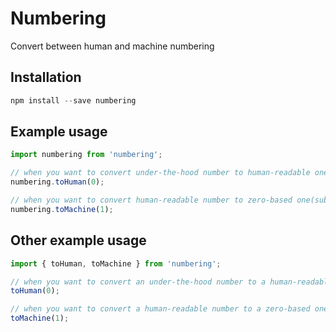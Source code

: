 # Numbering
Convert between human and machine numbering

## Installation
```javascript
npm install --save numbering
```

## Example usage
```javascript
import numbering from 'numbering';

// when you want to convert under-the-hood number to human-readable one(add 1 to it)
numbering.toHuman(0);

// when you want to convert human-readable number to zero-based one(subtract 1 from it)
numbering.toMachine(1);
```

## Other example usage
```javascript
import { toHuman, toMachine } from 'numbering';

// when you want to convert an under-the-hood number to a human-readable one(add 1 to it)
toHuman(0);

// when you want to convert a human-readable number to a zero-based one(subtract 1 from it)
toMachine(1);
```
